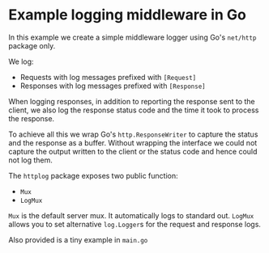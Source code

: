 # Example logging middleware in Go

In this example we create a simple middleware logger using Go's `net/http` package only.

We log:
  * Requests with log messages prefixed with `[Request] `
  * Responses with log messages prefixed with `[Response] `

When logging responses, in addition to reporting the response sent to the client, we also log the response status code and the time it took to process the response.

To achieve all this we wrap Go's `http.ResponseWriter` to capture the status and the response as a buffer. Without wrapping the interface we could not capture the output written to the client or the status code and hence could not log them.

The `httplog` package exposes two public function:
  * `Mux`
  * `LogMux`

`Mux` is the default server mux. It automatically logs to standard out.
`LogMux` allows you to set alternative `log.Logger`s for the request and response logs.

Also provided is a tiny example in `main.go`
